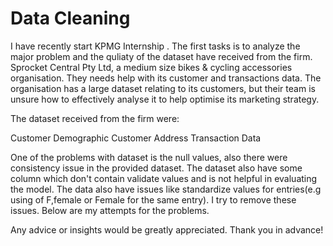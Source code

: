 # Data Cleaning

I have recently start KPMG Internship . The first tasks is to analyze the major problem and the quliaty of the dataset have received from the firm. Sprocket Central Pty Ltd, a medium size bikes & cycling accessories organisation. They needs help with its customer and transactions data. The organisation has a large dataset relating to its customers, but their team is unsure how to effectively analyse it to help optimise its marketing strategy. 

The dataset received from the firm were:

Customer Demographic
Customer Address
Transaction Data 

One of the problems with dataset is the null values, also there were consistency issue in the provided dataset. The dataset also have some column which don't contain validate values and is not helpful in evaluating the model. The data also have issues like standardize values for entries(e.g using of F,female or Female for the same entry). I try to remove these issues. Below are my attempts for the problems. 

Any advice or insights would be greatly appreciated. Thank you in advance!


